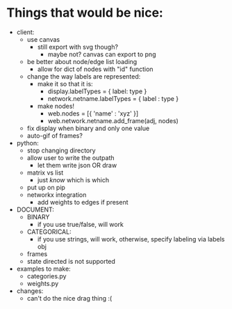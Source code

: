 # Things that would be nice:
- client:
    - use canvas
        - still export with svg though?
            - maybe not? canvas can export to png
    - be better about node/edge list loading
        - allow for dict of nodes with "id" function
    - change the way labels are represented:
        - make it so that it is:
            - display.labelTypes = { label: type }
            - network.netname.labelTypes = { label : type }
        - make nodes!
            - web.nodes = [{ 'name' : 'xyz' }]
            - web.network.netname.add_frame(adj, nodes)
    - fix display when binary and only one value
    - auto-gif of frames?
- python:
    - stop changing directory
    - allow user to write the outpath
        - let them write json OR draw
    - matrix vs list
        - just _know_ which is which
    - put up on pip
    - networkx integration
        - add weights to edges if present
- DOCUMENT:
    - BINARY
        - if you use true/false, will work
    - CATEGORICAL:
        - if you use strings, will work, otherwise, specify labeling via labels obj
    - frames
    - state directed is not supported
- examples to make:
    - categories.py
    - weights.py
- changes:
    - can't do the nice drag thing :(
